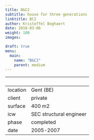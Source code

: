 ```yaml
---
title: B&C2
subtitle: house for three generations
linktitle: BC2
author: Kristoffel Boghaert
date: 2018-03-06
weight: 100
images:

draft: true
menu:
  main:
    name: "B&C2"
    parent: medium
---
```


&nbsp;|&nbsp;
------|------
location	|		Gent (BE)
client		|		private
surface		|		400 m2
icw			|		SEC structural engineer
phase		|		completed
date		|		2005-2007

